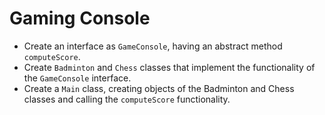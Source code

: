 # Gaming Console

- Create an interface as `GameConsole`, having an abstract method `computeScore`.
- Create `Badminton` and `Chess` classes that implement the functionality of the `GameConsole` interface.
- Create a `Main` class, creating objects of the Badminton and Chess classes and calling the `computeScore` functionality.
